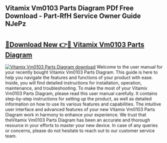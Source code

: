 ## Vitamix Vm0103 Parts Diagram PDf Free Download - Part-RfH Service Owner Guide NJePz

# <h2><a href="http://dfmdhv.blite.top/?on=Vitamix+Vm0103+Parts+Diagram">🔗Download New 👉🔴 Vitamix Vm0103 Parts Diagram</a></h2>

[![Vitamix Vm0103 Parts Diagram download](https://i.imgur.com/lujVjoI.png)](http://dfmdhv.blite.top/?on=Vitamix+Vm0103+Parts+Diagram)
Welcome to the user manual for your recently bought Vitamix Vm0103 Parts Diagram. This guide is here to help you navigate the features and functions of your product with ease. Inside, you will find detailed instructions for installation, operation, maintenance, and troubleshooting. To make the most of your Vitamix Vm0103 Parts Diagram, please read this user manual carefully. It contains step-by-step instructions for setting up the product, as well as detailed information on how to use its various features and capabilities. The intuitive user interface and advanced features of your new Vitamix Vm0103 Parts Diagram work in harmony to enhance your experience. We trust that theVitamix Vm0103 Parts Diagram has been an accurate and thorough resource in your efforts to master your new device. In case of any queries or concerns, please do not hesitate to reach out to our customer service team.
